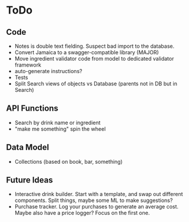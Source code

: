 ToDo
====

Code
----
* Notes is double text fielding. Suspect bad import to the database.
* Convert Jamaica to a swagger-compatible library (MAJOR)
* Move ingredient validator code from model to dedicated validator framework
* auto-generate instructions?
* Tests
* Split Search views of objects vs Database (parents not in DB but in Search)

API Functions
-------------
* Search by drink name or ingredient
* "make me something" spin the wheel

Data Model
----------
* Collections (based on book, bar, something)

Future Ideas
------------
* Interactive drink builder. Start with a template, and swap out different
  components. Split things, maybe some ML to make suggestions?
* Purchase tracker. Log your purchases to generate an average cost. Maybe
  also have a price logger? Focus on the first one.